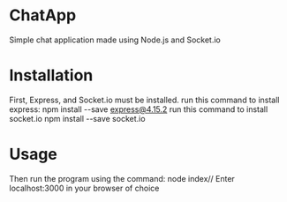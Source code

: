 # ChatApp
Simple chat application made using Node.js and Socket.io

# Installation
First, Express, and Socket.io must be installed.
run this command to install express: npm install --save express@4.15.2
run this command to install socket.io npm install --save socket.io

# Usage
Then run the program using the command: node index//
Enter localhost:3000 in your browser of choice
